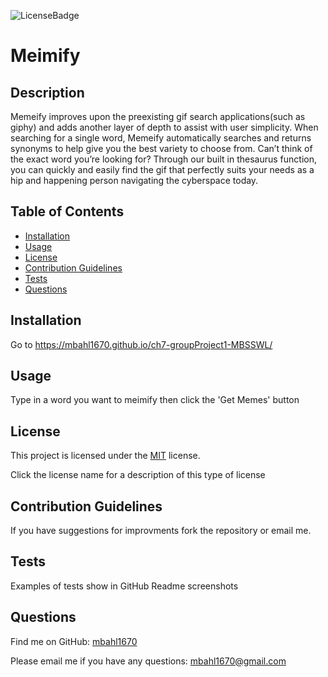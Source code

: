 
![LicenseBadge](https://img.shields.io/badge/License-MIT-brightgreen)

# Meimify
  
## Description
Memeify improves upon the preexisting gif search applications(such as giphy) and adds another layer of depth to assist with user simplicity. When searching for a single word, Memeify automatically searches and returns synonyms to help give you the best variety to choose from. Can’t think of the exact word you’re looking for? Through our built in thesaurus function, you can quickly and easily find the gif that perfectly suits your needs as a hip and happening person navigating the cyberspace today. 
  
## Table of Contents
* [Installation](#installation)
* [Usage](#usage)
* [License](#license)
* [Contribution Guidelines](#contribution-guidelines)
* [Tests](#tests)
* [Questions](#questions)

## Installation
Go to https://mbahl1670.github.io/ch7-groupProject1-MBSSWL/
  
## Usage
Type in a word you want to meimify then click the 'Get Memes' button
  
## License
This project is licensed under the [MIT](https://choosealicense.com/licenses/mit/) license.

Click the license name for a description of this type of license
  
## Contribution Guidelines
If you have suggestions for improvments fork the repository or email me.
  
## Tests
Examples of tests show in GitHub Readme screenshots
  
## Questions
Find me on GitHub:  [mbahl1670](https://github.com/mbahl1670)

Please email me if you have any questions:  <mbahl1670@gmail.com>
